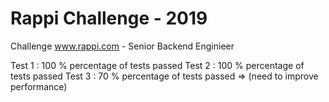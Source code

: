 # Rappi Challenge - 2019
Challenge www.rappi.com - Senior Backend Enginieer


Test 1 :  100 %  percentage of tests passed 
Test 2 :  100 %  percentage of tests passed 
Test 3 :  70  %  percentage of tests passed => (need to improve performance)
